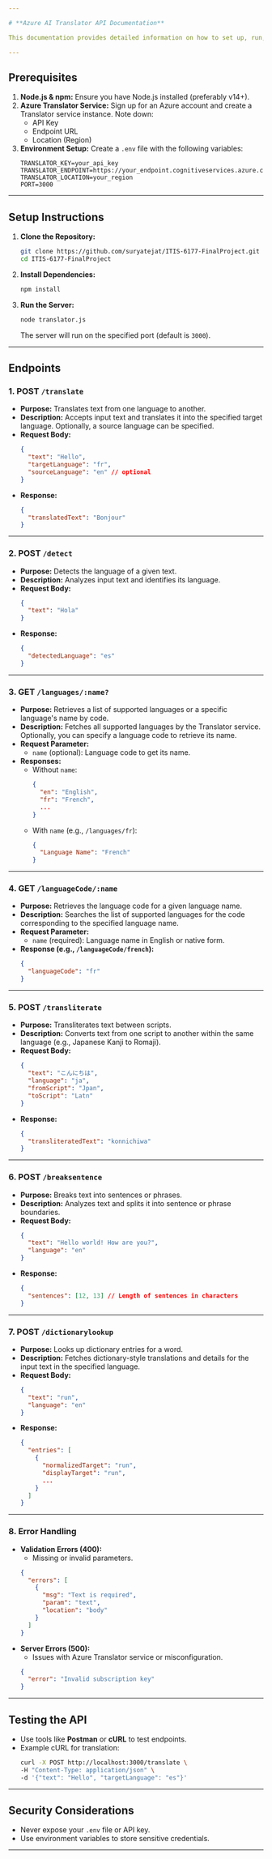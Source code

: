 ```yaml
---

# **Azure AI Translator API Documentation**

This documentation provides detailed information on how to set up, run, and use the REST API that leverages Azure AI Translator for translation, transliteration, language detection, and more.

---
```


## **Prerequisites**

1. **Node.js & npm:** Ensure you have Node.js installed (preferably v14+).
2. **Azure Translator Service:** Sign up for an Azure account and create a Translator service instance. Note down:
   - API Key
   - Endpoint URL
   - Location (Region)
3. **Environment Setup:** Create a `.env` file with the following variables:
   ```env
   TRANSLATOR_KEY=your_api_key
   TRANSLATOR_ENDPOINT=https://your_endpoint.cognitiveservices.azure.com
   TRANSLATOR_LOCATION=your_region
   PORT=3000
   ```

---

## **Setup Instructions**

1. **Clone the Repository:**
   ```bash
   git clone https://github.com/suryatejat/ITIS-6177-FinalProject.git
   cd ITIS-6177-FinalProject
   ```

2. **Install Dependencies:**
   ```bash
   npm install
   ```

3. **Run the Server:**
   ```bash
   node translator.js
   ```
   The server will run on the specified port (default is `3000`).

---

## **Endpoints**

### **1. POST `/translate`**
- **Purpose:** Translates text from one language to another.
- **Description:** Accepts input text and translates it into the specified target language. Optionally, a source language can be specified.
- **Request Body:**
  ```json
  {
    "text": "Hello",
    "targetLanguage": "fr",
    "sourceLanguage": "en" // optional
  }
  ```
- **Response:**
  ```json
  {
    "translatedText": "Bonjour"
  }
  ```

---

### **2. POST `/detect`**
- **Purpose:** Detects the language of a given text.
- **Description:** Analyzes input text and identifies its language.
- **Request Body:**
  ```json
  {
    "text": "Hola"
  }
  ```
- **Response:**
  ```json
  {
    "detectedLanguage": "es"
  }
  ```

---

### **3. GET `/languages/:name?`**
- **Purpose:** Retrieves a list of supported languages or a specific language's name by code.
- **Description:** Fetches all supported languages by the Translator service. Optionally, you can specify a language code to retrieve its name.
- **Request Parameter:** 
  - `name` (optional): Language code to get its name.
- **Responses:**
  - Without `name`:
    ```json
    {
      "en": "English",
      "fr": "French",
      ...
    }
    ```
  - With `name` (e.g., `/languages/fr`):
    ```json
    {
      "Language Name": "French"
    }
    ```

---

### **4. GET `/languageCode/:name`**
- **Purpose:** Retrieves the language code for a given language name.
- **Description:** Searches the list of supported languages for the code corresponding to the specified language name.
- **Request Parameter:** 
  - `name` (required): Language name in English or native form.
- **Response (e.g., `/languageCode/french`):**
  ```json
  {
    "languageCode": "fr"
  }
  ```

---

### **5. POST `/transliterate`**
- **Purpose:** Transliterates text between scripts.
- **Description:** Converts text from one script to another within the same language (e.g., Japanese Kanji to Romaji).
- **Request Body:**
  ```json
  {
    "text": "こんにちは",
    "language": "ja",
    "fromScript": "Jpan",
    "toScript": "Latn"
  }
  ```
- **Response:**
  ```json
  {
    "transliteratedText": "konnichiwa"
  }
  ```

---

### **6. POST `/breaksentence`**
- **Purpose:** Breaks text into sentences or phrases.
- **Description:** Analyzes text and splits it into sentence or phrase boundaries.
- **Request Body:**
  ```json
  {
    "text": "Hello world! How are you?",
    "language": "en"
  }
  ```
- **Response:**
  ```json
  {
    "sentences": [12, 13] // Length of sentences in characters
  }
  ```

---

### **7. POST `/dictionarylookup`**
- **Purpose:** Looks up dictionary entries for a word.
- **Description:** Fetches dictionary-style translations and details for the input text in the specified language.
- **Request Body:**
  ```json
  {
    "text": "run",
    "language": "en"
  }
  ```
- **Response:**
  ```json
  {
    "entries": [
      {
        "normalizedTarget": "run",
        "displayTarget": "run",
        ...
      }
    ]
  }
  ```

---

### **8. Error Handling**
- **Validation Errors (400):**  
  - Missing or invalid parameters.
  ```json
  {
    "errors": [
      {
        "msg": "Text is required",
        "param": "text",
        "location": "body"
      }
    ]
  }
  ```
- **Server Errors (500):**  
  - Issues with Azure Translator service or misconfiguration.
  ```json
  {
    "error": "Invalid subscription key"
  }
  ```

---

## **Testing the API**

- Use tools like **Postman** or **cURL** to test endpoints.
- Example cURL for translation:
  ```bash
  curl -X POST http://localhost:3000/translate \
  -H "Content-Type: application/json" \
  -d '{"text": "Hello", "targetLanguage": "es"}'
  ```

---

## **Security Considerations**
- Never expose your `.env` file or API key.
- Use environment variables to store sensitive credentials.

--- 
